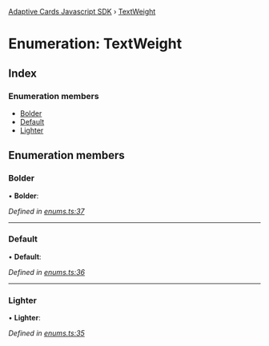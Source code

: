 [Adaptive Cards Javascript SDK](../README.md) › [TextWeight](textweight.md)

# Enumeration: TextWeight

## Index

### Enumeration members

* [Bolder](textweight.md#bolder)
* [Default](textweight.md#default)
* [Lighter](textweight.md#lighter)

## Enumeration members

###  Bolder

• **Bolder**:

*Defined in [enums.ts:37](https://github.com/microsoft/AdaptiveCards/blob/899191664/source/nodejs/adaptivecards/src/enums.ts#L37)*

___

###  Default

• **Default**:

*Defined in [enums.ts:36](https://github.com/microsoft/AdaptiveCards/blob/899191664/source/nodejs/adaptivecards/src/enums.ts#L36)*

___

###  Lighter

• **Lighter**:

*Defined in [enums.ts:35](https://github.com/microsoft/AdaptiveCards/blob/899191664/source/nodejs/adaptivecards/src/enums.ts#L35)*

